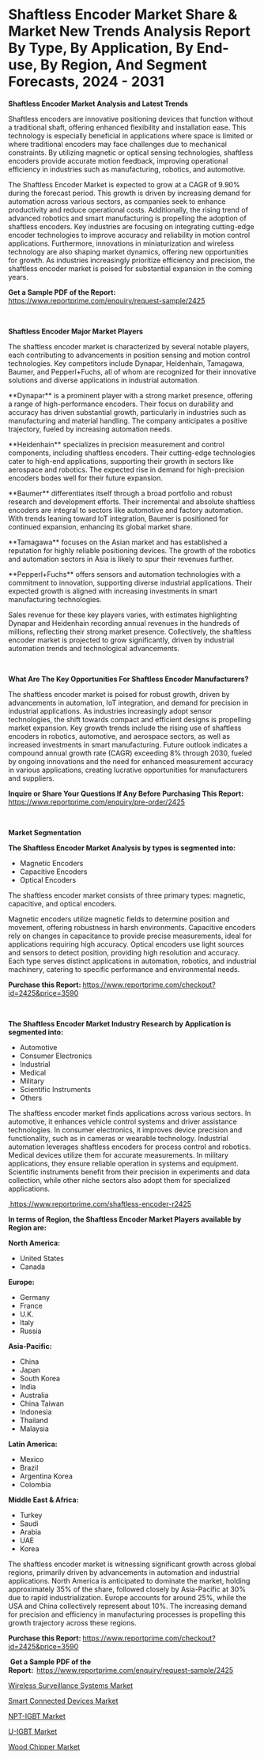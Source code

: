 <p><h1>Shaftless Encoder Market Share & Market New Trends Analysis Report By Type, By Application, By End-use, By Region, And Segment Forecasts, 2024 - 2031</h1></p><p><strong>Shaftless Encoder Market Analysis and Latest Trends</strong></p>
<p><p>Shaftless encoders are innovative positioning devices that function without a traditional shaft, offering enhanced flexibility and installation ease. This technology is especially beneficial in applications where space is limited or where traditional encoders may face challenges due to mechanical constraints. By utilizing magnetic or optical sensing technologies, shaftless encoders provide accurate motion feedback, improving operational efficiency in industries such as manufacturing, robotics, and automotive.</p><p>The Shaftless Encoder Market is expected to grow at a CAGR of 9.90% during the forecast period. This growth is driven by increasing demand for automation across various sectors, as companies seek to enhance productivity and reduce operational costs. Additionally, the rising trend of advanced robotics and smart manufacturing is propelling the adoption of shaftless encoders. Key industries are focusing on integrating cutting-edge encoder technologies to improve accuracy and reliability in motion control applications. Furthermore, innovations in miniaturization and wireless technology are also shaping market dynamics, offering new opportunities for growth. As industries increasingly prioritize efficiency and precision, the shaftless encoder market is poised for substantial expansion in the coming years.</p></p>
<p><strong>Get a Sample PDF of the Report:&nbsp;</strong> <a href="https://www.reportprime.com/enquiry/request-sample/2425">https://www.reportprime.com/enquiry/request-sample/2425</a></p>
<p>&nbsp;</p>
<p><strong>Shaftless Encoder Major Market Players</strong></p>
<p><p>The shaftless encoder market is characterized by several notable players, each contributing to advancements in position sensing and motion control technologies. Key competitors include Dynapar, Heidenhain, Tamagawa, Baumer, and Pepperl+Fuchs, all of whom are recognized for their innovative solutions and diverse applications in industrial automation.</p><p>**Dynapar** is a prominent player with a strong market presence, offering a range of high-performance encoders. Their focus on durability and accuracy has driven substantial growth, particularly in industries such as manufacturing and material handling. The company anticipates a positive trajectory, fueled by increasing automation needs.</p><p>**Heidenhain** specializes in precision measurement and control components, including shaftless encoders. Their cutting-edge technologies cater to high-end applications, supporting their growth in sectors like aerospace and robotics. The expected rise in demand for high-precision encoders bodes well for their future expansion.</p><p>**Baumer** differentiates itself through a broad portfolio and robust research and development efforts. Their incremental and absolute shaftless encoders are integral to sectors like automotive and factory automation. With trends leaning toward IoT integration, Baumer is positioned for continued expansion, enhancing its global market share.</p><p>**Tamagawa** focuses on the Asian market and has established a reputation for highly reliable positioning devices. The growth of the robotics and automation sectors in Asia is likely to spur their revenues further.</p><p>**Pepperl+Fuchs** offers sensors and automation technologies with a commitment to innovation, supporting diverse industrial applications. Their expected growth is aligned with increasing investments in smart manufacturing technologies.</p><p>Sales revenue for these key players varies, with estimates highlighting Dynapar and Heidenhain recording annual revenues in the hundreds of millions, reflecting their strong market presence. Collectively, the shaftless encoder market is projected to grow significantly, driven by industrial automation trends and technological advancements.</p></p>
<p>&nbsp;</p>
<p><strong>What Are The Key Opportunities For Shaftless Encoder Manufacturers?</strong></p>
<p><p>The shaftless encoder market is poised for robust growth, driven by advancements in automation, IoT integration, and demand for precision in industrial applications. As industries increasingly adopt sensor technologies, the shift towards compact and efficient designs is propelling market expansion. Key growth trends include the rising use of shaftless encoders in robotics, automotive, and aerospace sectors, as well as increased investments in smart manufacturing. Future outlook indicates a compound annual growth rate (CAGR) exceeding 8% through 2030, fueled by ongoing innovations and the need for enhanced measurement accuracy in various applications, creating lucrative opportunities for manufacturers and suppliers.</p></p>
<p><strong>Inquire or Share Your Questions If Any Before Purchasing This Report:</strong> <a href="https://www.reportprime.com/enquiry/pre-order/2425">https://www.reportprime.com/enquiry/pre-order/2425</a></p>
<p>&nbsp;</p>
<p><strong>Market Segmentation</strong></p>
<p><strong>The Shaftless Encoder Market Analysis by types is segmented into:</strong></p>
<p><ul><li>Magnetic Encoders</li><li>Capacitive Encoders</li><li>Optical Encoders</li></ul></p>
<p><p>The shaftless encoder market consists of three primary types: magnetic, capacitive, and optical encoders. </p><p>Magnetic encoders utilize magnetic fields to determine position and movement, offering robustness in harsh environments. Capacitive encoders rely on changes in capacitance to provide precise measurements, ideal for applications requiring high accuracy. Optical encoders use light sources and sensors to detect position, providing high resolution and accuracy. Each type serves distinct applications in automation, robotics, and industrial machinery, catering to specific performance and environmental needs.</p></p>
<p><strong>Purchase this Report:&nbsp;</strong><a href="https://www.reportprime.com/checkout?id=2425&price=3590">https://www.reportprime.com/checkout?id=2425&price=3590</a></p>
<p>&nbsp;</p>
<p><strong>The Shaftless Encoder Market Industry Research by Application is segmented into:</strong></p>
<p><ul><li>Automotive</li><li>Consumer Electronics</li><li>Industrial</li><li>Medical</li><li>Military</li><li>Scientific Instruments</li><li>Others</li></ul></p>
<p><p>The shaftless encoder market finds applications across various sectors. In automotive, it enhances vehicle control systems and driver assistance technologies. In consumer electronics, it improves device precision and functionality, such as in cameras or wearable technology. Industrial automation leverages shaftless encoders for process control and robotics. Medical devices utilize them for accurate measurements. In military applications, they ensure reliable operation in systems and equipment. Scientific instruments benefit from their precision in experiments and data collection, while other niche sectors also adopt them for specialized applications.</p></p>
<p><a href="https://www.reportprime.com/shaftless-encoder-r2425">&nbsp;https://www.reportprime.com/shaftless-encoder-r2425</a></p>
<p><strong>In terms of Region, the Shaftless Encoder Market Players available by Region are:</strong></p>
<p>
    <p> <strong> North America: </strong>
        <ul>
            <li>United States</li>
            <li>Canada</li>
        </ul>
        </p> 
    <p> <strong> Europe: </strong>
        <ul>
            <li>Germany</li>
            <li>France</li>
            <li>U.K.</li>
            <li>Italy</li>
            <li>Russia</li>
        </ul>
        </p> 
    <p> <strong> Asia-Pacific: </strong>
        <ul>
            <li>China</li>
            <li>Japan</li>
            <li>South Korea</li>
            <li>India</li>
            <li>Australia</li>
            <li>China Taiwan</li>
            <li>Indonesia</li>
            <li>Thailand</li>
            <li>Malaysia</li>
        </ul>
        </p> 
    <p> <strong> Latin America: </strong>
        <ul>
            <li>Mexico</li>
            <li>Brazil</li>
            <li>Argentina Korea</li>
            <li>Colombia</li>
        </ul>
        </p> 
    <p> <strong> Middle East & Africa: </strong>
        <ul>
            <li>Turkey</li>
            <li>Saudi</li>
            <li>Arabia</li>
            <li>UAE</li>
            <li>Korea</li>
        </ul>
    </p>
    </p>
<p><p>The shaftless encoder market is witnessing significant growth across global regions, primarily driven by advancements in automation and industrial applications. North America is anticipated to dominate the market, holding approximately 35% of the share, followed closely by Asia-Pacific at 30% due to rapid industrialization. Europe accounts for around 25%, while the USA and China collectively represent about 10%. The increasing demand for precision and efficiency in manufacturing processes is propelling this growth trajectory across these regions.</p></p>
<p><strong>Purchase this Report: </strong><a href="https://www.reportprime.com/checkout?id=2425&price=3590">https://www.reportprime.com/checkout?id=2425&price=3590</a></p>
<p>&nbsp;<strong>Get a Sample PDF of the Report:&nbsp;&nbsp;</strong><a href="https://www.reportprime.com/enquiry/request-sample/2425">https://www.reportprime.com/enquiry/request-sample/2425</a></p>
<p><strong></strong></p>
<p><p><a href="https://www.linkedin.com/pulse/wireless-surveillance-systems-market-global-insights-sales-trends-y4k1c?trackingId=4q9%2B5l3%2BQkybkErE7eK%2FJg%3D%3D">Wireless Surveillance Systems Market</a></p><p><a href="https://www.linkedin.com/pulse/charting-future-comprehensive-analysis-global-smart-connected-dbb9c?trackingId=2SyvfstXQpS1DZUj4h4Zfg%3D%3D">Smart Connected Devices Market</a></p><p><a href="https://issuu.com/reportprime-2/docs/npt-igbt-market-size-2030.pptx_e3aaf2d5d9fe48">NPT-IGBT Market</a></p><p><a href="https://issuu.com/reportprime-2/docs/u-igbt-market-size-2030.pptx_253fd1d60f6ec9">U-IGBT Market</a></p><p><a href="https://www.linkedin.com/pulse/strategic-roadmap-success-global-wood-chipper-market-analysis2024-63nyc?trackingId=8Vi79%2BwZR9G0%2FidqNdzqqw%3D%3D">Wood Chipper Market</a></p></p>